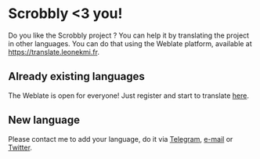 # Scrobbly <3 you!

Do you like the Scrobbly project ? You can help it by translating the project in other languages.
You can do that using the Weblate platform, available at https://translate.leonekmi.fr.

## Already existing languages

The Weblate is open for everyone! Just register and start to translate [here](https://translate.leonekmi.fr/engage/scrobbly/).

## New language

Please contact me to add your language, do it via [Telegram](https://t.me/leonekmi), [e-mail](mailto:me@leonekmi.fr) or [Twitter](https://twitter.com/leonekmi).